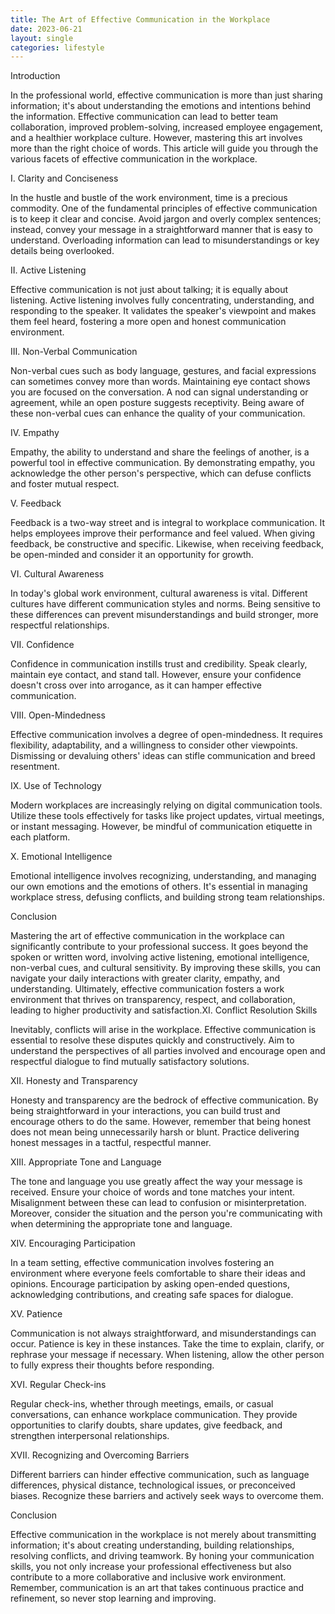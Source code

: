 ```yaml
---
title: The Art of Effective Communication in the Workplace
date: 2023-06-21
layout: single
categories: lifestyle
---
```

Introduction

In the professional world, effective communication is more than just sharing information; it's about understanding the emotions and intentions behind the information. Effective communication can lead to better team collaboration, improved problem-solving, increased employee engagement, and a healthier workplace culture. However, mastering this art involves more than the right choice of words. This article will guide you through the various facets of effective communication in the workplace.

I. Clarity and Conciseness

In the hustle and bustle of the work environment, time is a precious commodity. One of the fundamental principles of effective communication is to keep it clear and concise. Avoid jargon and overly complex sentences; instead, convey your message in a straightforward manner that is easy to understand. Overloading information can lead to misunderstandings or key details being overlooked.

II. Active Listening

Effective communication is not just about talking; it is equally about listening. Active listening involves fully concentrating, understanding, and responding to the speaker. It validates the speaker's viewpoint and makes them feel heard, fostering a more open and honest communication environment.

III. Non-Verbal Communication

Non-verbal cues such as body language, gestures, and facial expressions can sometimes convey more than words. Maintaining eye contact shows you are focused on the conversation. A nod can signal understanding or agreement, while an open posture suggests receptivity. Being aware of these non-verbal cues can enhance the quality of your communication.

IV. Empathy

Empathy, the ability to understand and share the feelings of another, is a powerful tool in effective communication. By demonstrating empathy, you acknowledge the other person's perspective, which can defuse conflicts and foster mutual respect.

V. Feedback

Feedback is a two-way street and is integral to workplace communication. It helps employees improve their performance and feel valued. When giving feedback, be constructive and specific. Likewise, when receiving feedback, be open-minded and consider it an opportunity for growth.

VI. Cultural Awareness

In today's global work environment, cultural awareness is vital. Different cultures have different communication styles and norms. Being sensitive to these differences can prevent misunderstandings and build stronger, more respectful relationships.

VII. Confidence

Confidence in communication instills trust and credibility. Speak clearly, maintain eye contact, and stand tall. However, ensure your confidence doesn't cross over into arrogance, as it can hamper effective communication.

VIII. Open-Mindedness

Effective communication involves a degree of open-mindedness. It requires flexibility, adaptability, and a willingness to consider other viewpoints. Dismissing or devaluing others' ideas can stifle communication and breed resentment.

IX. Use of Technology

Modern workplaces are increasingly relying on digital communication tools. Utilize these tools effectively for tasks like project updates, virtual meetings, or instant messaging. However, be mindful of communication etiquette in each platform.

X. Emotional Intelligence

Emotional intelligence involves recognizing, understanding, and managing our own emotions and the emotions of others. It's essential in managing workplace stress, defusing conflicts, and building strong team relationships.

Conclusion

Mastering the art of effective communication in the workplace can significantly contribute to your professional success. It goes beyond the spoken or written word, involving active listening, emotional intelligence, non-verbal cues, and cultural sensitivity. By improving these skills, you can navigate your daily interactions with greater clarity, empathy, and understanding. Ultimately, effective communication fosters a work environment that thrives on transparency, respect, and collaboration, leading to higher productivity and satisfaction.XI. Conflict Resolution Skills

Inevitably, conflicts will arise in the workplace. Effective communication is essential to resolve these disputes quickly and constructively. Aim to understand the perspectives of all parties involved and encourage open and respectful dialogue to find mutually satisfactory solutions.

XII. Honesty and Transparency

Honesty and transparency are the bedrock of effective communication. By being straightforward in your interactions, you can build trust and encourage others to do the same. However, remember that being honest does not mean being unnecessarily harsh or blunt. Practice delivering honest messages in a tactful, respectful manner.

XIII. Appropriate Tone and Language

The tone and language you use greatly affect the way your message is received. Ensure your choice of words and tone matches your intent. Misalignment between these can lead to confusion or misinterpretation. Moreover, consider the situation and the person you're communicating with when determining the appropriate tone and language.

XIV. Encouraging Participation

In a team setting, effective communication involves fostering an environment where everyone feels comfortable to share their ideas and opinions. Encourage participation by asking open-ended questions, acknowledging contributions, and creating safe spaces for dialogue.

XV. Patience

Communication is not always straightforward, and misunderstandings can occur. Patience is key in these instances. Take the time to explain, clarify, or rephrase your message if necessary. When listening, allow the other person to fully express their thoughts before responding.

XVI. Regular Check-ins

Regular check-ins, whether through meetings, emails, or casual conversations, can enhance workplace communication. They provide opportunities to clarify doubts, share updates, give feedback, and strengthen interpersonal relationships.

XVII. Recognizing and Overcoming Barriers

Different barriers can hinder effective communication, such as language differences, physical distance, technological issues, or preconceived biases. Recognize these barriers and actively seek ways to overcome them.

Conclusion

Effective communication in the workplace is not merely about transmitting information; it's about creating understanding, building relationships, resolving conflicts, and driving teamwork. By honing your communication skills, you not only increase your professional effectiveness but also contribute to a more collaborative and inclusive work environment. Remember, communication is an art that takes continuous practice and refinement, so never stop learning and improving.